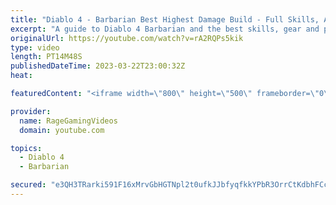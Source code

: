 ```yaml
---
title: "Diablo 4 - Barbarian Best Highest Damage Build - Full Skills, Armor & Weapons Guide - Tips & Tricks!"
excerpt: "A guide to Diablo 4 Barbarian and the best skills, gear and playstyle! Enjoy! Support us on Patreon: http://bit.ly/1FUac4S Hunters ..."
originalUrl: https://youtube.com/watch?v=rA2RQPs5kik
type: video
length: PT14M48S
publishedDateTime: 2023-03-22T23:00:32Z
heat: 

featuredContent: "<iframe width=\"800\" height=\"500\" frameborder=\"0\" src=\"https://www.youtube.com/embed/rA2RQPs5kik\" allow=\"accelerometer; autoplay; encrypted-media; gyroscope; picture-in-picture\" allowfullscreen></iframe>"

provider:
  name: RageGamingVideos
  domain: youtube.com

topics:
  - Diablo 4
  - Barbarian

secured: "e3QH3TRarki591F16xMrvGbHGTNpl2t0ufkJJbfyqfkkYPbR3OrrCtKdbhFCc8pbxr8r+ZRIt4+bTvpV1trVCqcf6LN9udFy8oAh6BRQHxuhVaH+BxCc1uUieZt+1YKYT25DnekdrfjIETdMnDzcDcKWOxWmV1/15r1FlvWnU11yo7zErVf2GiLtu7lZavwunv5zJypr7r/QVRs25IIFQUSsm8aJX5TL4Sn9j6mtyflPEYXXwVZiXE+OpPQXEGr6C7pedOCGHMc5E9PT5IhHraiwDYmDrBpfKJEdhzaub1ZVlSodgxVqDYAWzzd3hGClH3auKU1IXncKGjvIAkeipg17q+Kjd17cQUxlEAbdGKw8T4G8Ni720jU9mRQFV/htsPdS1sdD+h/xFiyZHDIPkyrFtGIAisQrbLnvuewVhAE=;eTdPVdreHzG8Y+pDv0h7qA=="
---
```



